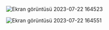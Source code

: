 ![Ekran görüntüsü 2023-07-22 164523](https://github.com/betuloran/SocialMediaProfile/assets/116026974/429a89f4-5bd0-4a1a-a3e0-0b3d585cdbdd)

![Ekran görüntüsü 2023-07-22 164551](https://github.com/betuloran/SocialMediaProfile/assets/116026974/72078b88-17e4-4447-b822-7bd3ba53b19e)
 
